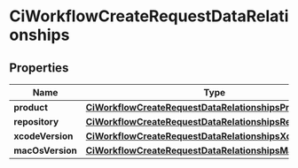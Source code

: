 

# CiWorkflowCreateRequestDataRelationships


## Properties

| Name | Type | Description | Notes |
|------------ | ------------- | ------------- | -------------|
|**product** | [**CiWorkflowCreateRequestDataRelationshipsProduct**](CiWorkflowCreateRequestDataRelationshipsProduct.md) |  |  |
|**repository** | [**CiWorkflowCreateRequestDataRelationshipsRepository**](CiWorkflowCreateRequestDataRelationshipsRepository.md) |  |  |
|**xcodeVersion** | [**CiWorkflowCreateRequestDataRelationshipsXcodeVersion**](CiWorkflowCreateRequestDataRelationshipsXcodeVersion.md) |  |  |
|**macOsVersion** | [**CiWorkflowCreateRequestDataRelationshipsMacOsVersion**](CiWorkflowCreateRequestDataRelationshipsMacOsVersion.md) |  |  |



